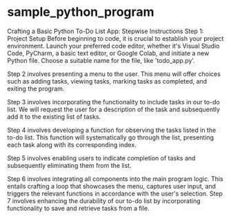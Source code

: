 # sample_python_program
Crafting a Basic Python To-Do List App: Stepwise Instructions
Step 1: Project Setup Before beginning to code, it is crucial to establish your project environment. Launch your preferred code editor, whether it's Visual Studio Code, PyCharm, a basic text editor, or Google Colab, and initiate a new Python file. Choose a suitable name for the file, like 'todo_app.py'.

Step 2 involves presenting a menu to the user. This menu will offer choices such as adding tasks, viewing tasks, marking tasks as completed, and exiting the program.

Step 3 involves incorporating the functionality to include tasks in our to-do list. We will request the user for a description of the task and subsequently add it to the existing list of tasks.

Step 4 involves developing a function for observing the tasks listed in the to-do list. This function will systematically go through the list, presenting each task along with its corresponding index.

Step 5 involves enabling users to indicate completion of tasks and subsequently eliminating them from the list.

Step 6 involves integrating all components into the main program logic. This entails crafting a loop that showcases the menu, captures user input, and triggers the relevant functions in accordance with the user's selection. Step 7 involves enhancing the durability of our to-do list by incorporating functionality to save and retrieve tasks from a file.
